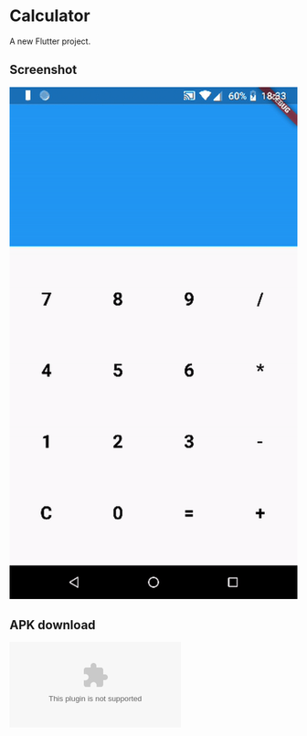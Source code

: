 # Calculator

A new Flutter project.

## Screenshot
![Video recording](video.gif)

## APK download
![Download](release.apk)
